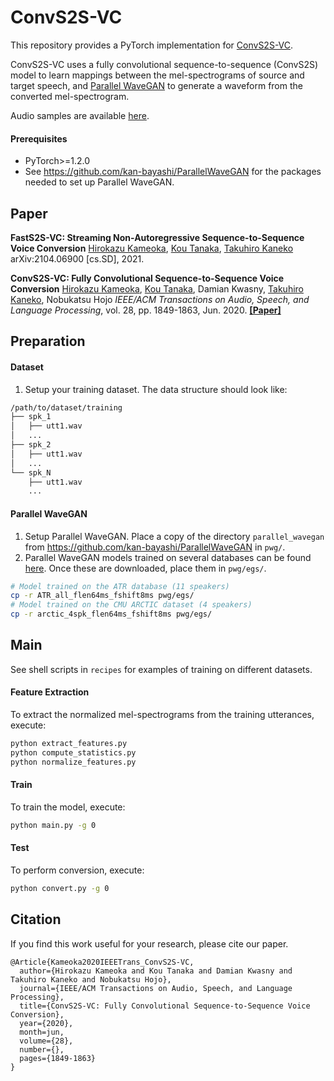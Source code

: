 # ConvS2S-VC

This repository provides a PyTorch implementation for [ConvS2S-VC](http://www.kecl.ntt.co.jp/people/kameoka.hirokazu/Demos/convs2s-vc2/index.html).

ConvS2S-VC uses a fully convolutional sequence-to-sequence (ConvS2S) model to learn mappings between the mel-spectrograms of source and target speech, and [Parallel WaveGAN](https://github.com/kan-bayashi/ParallelWaveGAN) to generate a waveform from the converted mel-spectrogram. 

Audio samples are available [here](http://www.kecl.ntt.co.jp/people/kameoka.hirokazu/Demos/convs2s-vc2/index.html).

#### Prerequisites

- PyTorch>=1.2.0
- See https://github.com/kan-bayashi/ParallelWaveGAN for the packages needed to set up Parallel WaveGAN.



## Paper

**FastS2S-VC: Streaming Non-Autoregressive Sequence-to-Sequence Voice Conversion**
[Hirokazu Kameoka](http://www.kecl.ntt.co.jp/people/kameoka.hirokazu/index-e.html), [Kou Tanaka](http://www.kecl.ntt.co.jp/people/tanaka.ko/index.html), [Takuhiro Kaneko](http://www.kecl.ntt.co.jp/people/kaneko.takuhiro/index.html)
arXiv:2104.06900 [cs.SD], 2021.

**ConvS2S-VC: Fully Convolutional Sequence-to-Sequence Voice Conversion**
[Hirokazu Kameoka](http://www.kecl.ntt.co.jp/people/kameoka.hirokazu/index-e.html), [Kou Tanaka](http://www.kecl.ntt.co.jp/people/tanaka.ko/index.html), Damian Kwasny, [Takuhiro Kaneko](http://www.kecl.ntt.co.jp/people/kaneko.takuhiro/index.html), Nobukatsu Hojo
*IEEE/ACM Transactions on Audio, Speech, and Language Processing*, vol. 28, pp. 1849-1863, Jun. 2020.
[**[Paper]**](https://ieeexplore.ieee.org/document/9113442) 



## Preparation

#### Dataset

1. Setup your training dataset. The data structure should look like:

```bash
/path/to/dataset/training
├── spk_1
│   ├── utt1.wav
│   ...
├── spk_2
│   ├── utt1.wav
│   ...
└── spk_N
    ├── utt1.wav
    ...
```

#### Parallel WaveGAN

1. Setup Parallel WaveGAN.  Place a copy of the directory `parallel_wavegan` from https://github.com/kan-bayashi/ParallelWaveGAN in `pwg/`.
2. Parallel WaveGAN models trained on several databases can be found [here](https://app.box.com/folder/127558077224). Once these are downloaded, place them in `pwg/egs/`. 

```bash
# Model trained on the ATR database (11 speakers)
cp -r ATR_all_flen64ms_fshift8ms pwg/egs/
# Model trained on the CMU ARCTIC dataset (4 speakers)
cp -r arctic_4spk_flen64ms_fshift8ms pwg/egs/
```



## Main

See shell scripts in `recipes` for examples of training on different datasets.

#### Feature Extraction

To extract the normalized mel-spectrograms from the training utterances, execute:

```bash
python extract_features.py
python compute_statistics.py
python normalize_features.py
```

#### Train

To train the model, execute:

```bash
python main.py -g 0
```

#### Test

To perform conversion, execute:

```bash
python convert.py -g 0
```



## Citation

If you find this work useful for your research, please cite our paper.

```
@Article{Kameoka2020IEEETrans_ConvS2S-VC,
  author={Hirokazu Kameoka and Kou Tanaka and Damian Kwasny and Takuhiro Kaneko and Nobukatsu Hojo},
  journal={IEEE/ACM Transactions on Audio, Speech, and Language Processing}, 
  title={ConvS2S-VC: Fully Convolutional Sequence-to-Sequence Voice Conversion}, 
  year={2020},
  month=jun,
  volume={28},
  number={},
  pages={1849-1863}
}
```

